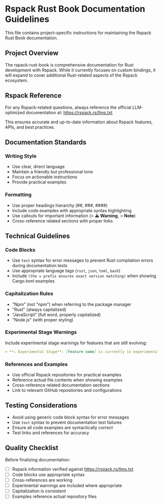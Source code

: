 # Rspack Rust Book Documentation Guidelines

This file contains project-specific instructions for maintaining the Rspack Rust Book documentation.

## Project Overview

The rspack-rust-book is comprehensive documentation for Rust development with Rspack. While it currently focuses on custom bindings, it will expand to cover additional Rust-related aspects of the Rspack ecosystem.

## Rspack Reference

For any Rspack-related questions, always reference the official LLM-optimized documentation at:
https://rspack.rs/llms.txt

This ensures accurate and up-to-date information about Rspack features, APIs, and best practices.

## Documentation Standards

### Writing Style
- Use clear, direct language
- Maintain a friendly but professional tone
- Focus on actionable instructions
- Provide practical examples

### Formatting
- Use proper headings hierarchy (##, ###, ####)
- Include code examples with appropriate syntax highlighting
- Use callouts for important information (> **⚠️ Warning**, > **Note**)
- Cross-reference related sections with proper links

## Technical Guidelines

### Code Blocks
- Use `text` syntax for error messages to prevent Rust compilation errors during documentation tests
- Use appropriate language tags (`rust`, `json`, `toml`, `bash`)
- Include `(the = prefix ensures exact version matching)` when showing Cargo.toml examples

### Capitalization Rules
- "Npm" (not "npm") when referring to the package manager
- "Rust" (always capitalized)
- "JavaScript" (full word, properly capitalized)
- "Node.js" (with proper styling)

### Experimental Stage Warnings
Include experimental stage warnings for features that are still evolving:

```markdown
> **⚠️ Experimental Stage**: [Feature name] is currently in experimental stage. APIs are likely to change in the future as the ecosystem evolves.
```

### References and Examples
- Use official Rspack repositories for practical examples
- Reference actual file contents when showing examples
- Cross-reference related documentation sections
- Link to relevant GitHub repositories and configurations

## Testing Considerations

- Avoid using generic code block syntax for error messages
- Use `text` syntax to prevent documentation test failures
- Ensure all code examples are syntactically correct
- Test links and references for accuracy

## Quality Checklist

Before finalizing documentation:
- [ ] Rspack information verified against https://rspack.rs/llms.txt
- [ ] Code blocks use appropriate syntax
- [ ] Cross-references are working
- [ ] Experimental warnings are included where appropriate
- [ ] Capitalization is consistent
- [ ] Examples reference actual repository files
